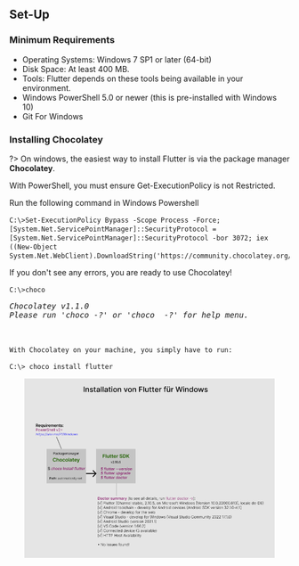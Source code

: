 ## Set-Up 

### Minimum Requirements

- Operating Systems: Windows 7 SP1 or later (64-bit)
- Disk Space: At least 400 MB.
- Tools: Flutter depends on these tools being available in your environment.
- Windows PowerShell 5.0 or newer (this is pre-installed with Windows 10)
- Git For Windows

### Installing Chocolatey

?> On windows, the easiest way to install Flutter is via the package manager <strong>Chocolatey</strong>.

<p>With PowerShell, you must ensure Get-ExecutionPolicy is not Restricted.</br>

Run the following command in Windows Powershell</p>

```
C:\>Set-ExecutionPolicy Bypass -Scope Process -Force; [System.Net.ServicePointManager]::SecurityProtocol = [System.Net.ServicePointManager]::SecurityProtocol -bor 3072; iex ((New-Object System.Net.WebClient).DownloadString('https://community.chocolatey.org/install.ps1'))
```

<p>If you don't see any errors, you are ready to use Chocolatey!</p>

```
C:\>choco
```

<pre><i>Chocolatey v1.1.0    
Please run 'choco -?' or 'choco <command> -?' for help menu.</i></pre></br>  

`With Chocolatey on your machine, you simply have to run:`

```
C:\> choco install flutter
```


<div align=center>
<img width="450" src="./img/SDK.png"/>
</div>
